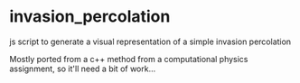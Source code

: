 # invasion_percolation
js script to generate a visual representation of a simple invasion percolation

Mostly ported from a c++ method from a computational physics assignment, so it'll need a bit of work...
